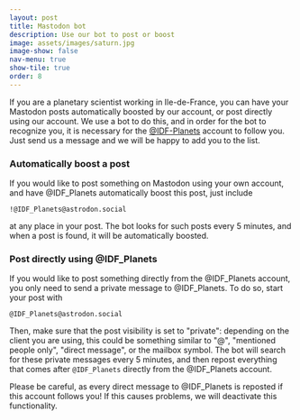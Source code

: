 ```yaml
---
layout: post
title: Mastodon bot
description: Use our bot to post or boost
image: assets/images/saturn.jpg
image-show: false
nav-menu: true
show-tile: true
order: 8
---
```


If you are a planetary scientist working in Ile-de-France, you can have your Mastodon posts automatically boosted by our account, or post directly using our account. We use a bot to do this, and in order for the bot to recognize you, it is necessary for the <a href="https://astrodon.social/@IDF_Planets">@IDF-Planets</a> account to follow you. Just send us a message and we will be happy to add you to the list.

### Automatically boost a post
If you would like to post something on Mastodon using your own account, and have @IDF_Planets automatically boost this post, just include
```
!@IDF_Planets@astrodon.social
```
at any place in your post. The bot looks for such posts every 5 minutes, and when a post is found, it will be automatically boosted.

### Post directly using @IDF_Planets
If you would like to post something directly from the @IDF_Planets account, you only need to send a private message to @IDF_Planets. To do so, start your post with
```
@IDF_Planets@astrodon.social
```
Then, make sure that the post visibility is set to "private": depending on the client you are using, this could be something similar to "@", "mentioned people only", "direct message", or the mailbox symbol. The bot will search for these private messages every 5 minutes, and then repost everything that comes after `@IDF_Planets` directly from the @IDF_Planets account.

Please be careful, as every direct message to @IDF_Planets is reposted if this account follows you! If this causes problems, we will deactivate this functionality.
